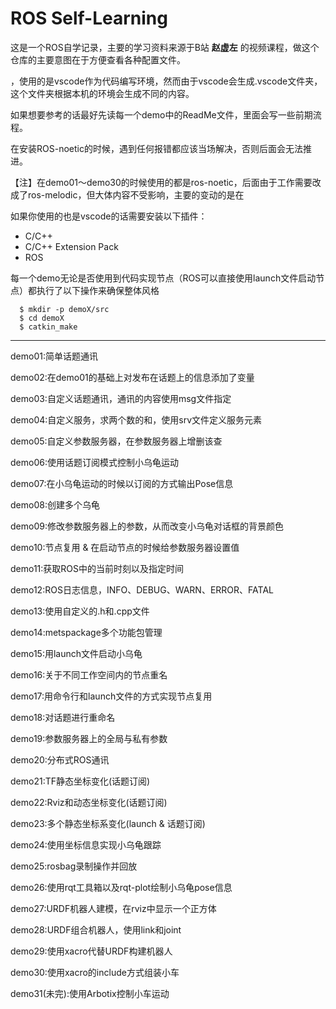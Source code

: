 # ROS Self-Learning

这是一个ROS自学记录，主要的学习资料来源于B站 **赵虚左** 的视频课程，做这个仓库的主要意图在于方便查看各种配置文件。

，使用的是vscode作为代码编写环境，然而由于vscode会生成.vscode文件夹，这个文件夹根据本机的环境会生成不同的内容。

如果想要参考的话最好先读每一个demo中的ReadMe文件，里面会写一些前期流程。

在安装ROS-noetic的时候，遇到任何报错都应该当场解决，否则后面会无法推进。

【注】在demo01～demo30的时候使用的都是ros-noetic，后面由于工作需要改成了ros-melodic，但大体内容不受影响，主要的变动的是在

如果你使用的也是vscode的话需要安装以下插件：
* C/C++
* C/C++ Extension Pack
* ROS

每一个demo无论是否使用到代码实现节点（ROS可以直接使用launch文件启动节点）都执行了以下操作来确保整体风格

```shell
  $ mkdir -p demoX/src
  $ cd demoX
  $ catkin_make
```


-----------

demo01:简单话题通讯

demo02:在demo01的基础上对发布在话题上的信息添加了变量

demo03:自定义话题通讯，通讯的内容使用msg文件指定

demo04:自定义服务，求两个数的和，使用srv文件定义服务元素

demo05:自定义参数服务器，在参数服务器上增删该查

demo06:使用话题订阅模式控制小乌龟运动

demo07:在小乌龟运动的时候以订阅的方式输出Pose信息

demo08:创建多个乌龟

demo09:修改参数服务器上的参数，从而改变小乌龟对话框的背景颜色

demo10:节点复用 & 在启动节点的时候给参数服务器设置值

demo11:获取ROS中的当前时刻以及指定时间

demo12:ROS日志信息，INFO、DEBUG、WARN、ERROR、FATAL

demo13:使用自定义的.h和.cpp文件

demo14:metspackage多个功能包管理

demo15:用launch文件启动小乌龟

demo16:关于不同工作空间内的节点重名

demo17:用命令行和launch文件的方式实现节点复用

demo18:对话题进行重命名

demo19:参数服务器上的全局与私有参数

demo20:分布式ROS通讯

demo21:TF静态坐标变化(话题订阅)

demo22:Rviz和动态坐标变化(话题订阅)

demo23:多个静态坐标系变化(launch & 话题订阅)

demo24:使用坐标信息实现小乌龟跟踪

demo25:rosbag录制操作并回放

demo26:使用rqt工具箱以及rqt-plot绘制小乌龟pose信息

demo27:URDF机器人建模，在rviz中显示一个正方体

demo28:URDF组合机器人，使用link和joint

demo29:使用xacro代替URDF构建机器人

demo30:使用xacro的include方式组装小车

demo31(未完):使用Arbotix控制小车运动

